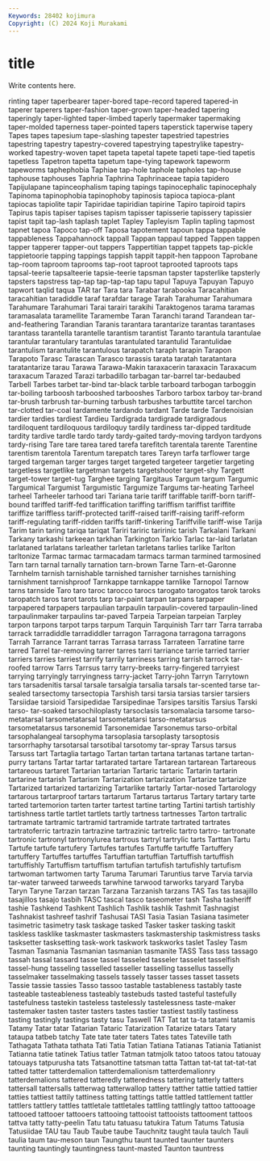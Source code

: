 ```yaml
---
Keywords: 28402 kojimura
Copyright: (C) 2024 Koji Murakami
---
```


# title

Write contents here.



rinting taper
taperbearer taper-bored tape-record tapered tapered-in taperer taperers taper-fashion taper-grown taper-headed
tapering taperingly taper-lighted taper-limbed taperly tapermaker tapermaking taper-molded taperness taper-pointed
tapers taperstick taperwise tapery Tapes tapes tapesium tape-slashing tapester tapestried
tapestries tapestring tapestry tapestry-covered tapestrying tapestrylike tapestry-worked tapestry-woven tapet tapeta
tapetal tapete tapeti tape-tied tapetis tapetless Tapetron tapetta tapetum tape-tying
tapework tapeworm tapeworms taphephobia Taphiae tap-hole taphole tapholes tap-house taphouse
taphouses Taphria Taphrina Taphrinaceae tapia tapidero Tapijulapane tapinceophalism taping tapings
tapinocephalic tapinocephaly Tapinoma tapinophobia tapinophoby tapinosis tapioca tapioca-plant tapiocas tapiolite
tapir Tapiridae tapiridian tapirine Tapiro tapiroid tapirs Tapirus tapis tapiser
tapises tapism tapisser tapisserie tapissery tapissier tapist tapit tap-lash taplash
taplet Tapley Tapleyism Taplin tapling tapmost tapnet tapoa Tapoco tap-off
Taposa tapotement tapoun tappa tappable tappableness Tappahannock tappall Tappan tappaul
tapped Tappen tappen tapper tapperer tapper-out tappers Tappertitian tappet tappets
tap-pickle tappietoorie tapping tappings tappish tappit tappit-hen tappoon Taprobane tap-room
taproom taprooms tap-root taproot taprooted taproots taps tapsal-teerie tapsalteerie tapsie-teerie
tapsman tapster tapsterlike tapsterly tapsters tapstress tap-tap tap-tap-tap tapu tapul
Tapuya Tapuyan Tapuyo tapwort taqlid taqua TAR tar Tara tara
Tarabar tarabooka Taracahitian taracahitian taradiddle taraf tarafdar tarage Tarah Tarahumar
Tarahumara Tarahumare Tarahumari Tarai tarairi tarakihi Taraktogenos tarama taramas taramasalata
taramellite Taramembe Taran Taranchi tarand Tarandean tar-and-feathering Tarandian Taranis tarantara
tarantarize tarantas tarantases tarantass tarantella tarantelle tarantism tarantist Taranto tarantula
tarantulae tarantular tarantulary tarantulas tarantulated tarantulid Tarantulidae tarantulism tarantulite tarantulous
tarapatch taraph tarapin Tarapon Tarapoto Tarasc Tarascan Tarasco tarassis tarata
taratah taratantara taratantarize tarau Tarawa Tarawa-Makin taraxacerin taraxacin Taraxacum taraxacum
Tarazed Tarazi tarbadillo tarbagan tar-barrel tar-bedaubed Tarbell Tarbes tarbet tar-bind
tar-black tarble tarboard tarbogan tarboggin tar-boiling tarboosh tarbooshed tarbooshes Tarboro
tarbox tarboy tar-brand tar-brush tarbrush tar-burning tarbush tarbushes tarbuttite tarcel
tarchon tar-clotted tar-coal tardamente tardando tardant Tarde tarde Tardenoisian tardier
tardies tardiest Tardieu Tardigrada tardigrade tardigradous tardiloquent tardiloquous tardiloquy tardily
tardiness tar-dipped tarditude tardity tardive tardle tardo tardy tardy-gaited tardy-moving
tardyon tardyons tardy-rising Tare tare tarea tared tarefa tarefitch tarentala
tarente Tarentine tarentism tarentola Tarentum tarepatch tares Tareyn tarfa tarflower
targe targed targeman targer targes target targeted targeteer targetier targeting
targetless targetlike targetman targets targetshooter target-shy Targett target-tower target-tug Targhee
targing Targitaus Targum targum Targumic Targumical Targumist Targumistic Targumize Targums
tar-heating Tarheel tarheel Tarheeler tarhood tari Tariana tarie tariff tariffable
tariff-born tariff-bound tariffed tariff-fed tariffication tariffing tariffism tariffist tariffite tariffize
tariffless tariff-protected tariff-raised tariff-raising tariff-reform tariff-regulating tariff-ridden tariffs tariff-tinkering Tariffville
tariff-wise Tarija Tarim tarin taring tariqa tariqat Tariri tariric taririnic
tarish Tarkalani Tarkani Tarkany tarkashi tarkeean tarkhan Tarkington Tarkio Tarlac
tar-laid tarlatan tarlataned tarlatans tarleather tarletan tarletans tarlies tarlike Tarlton
tarltonize Tarmac tarmac tarmacadam tarmacs tarman tarmined tarmosined Tarn tarn
tarnal tarnally tarnation tarn-brown Tarne Tarn-et-Garonne Tarnhelm tarnish tarnishable tarnished
tarnisher tarnishes tarnishing tarnishment tarnishproof Tarnkappe tarnkappe tarnlike Tarnopol Tarnow
tarns tarnside Taro taro taroc tarocco tarocs tarogato tarogatos tarok
taroks taropatch taros tarot tarots tarp tar-paint tarpan tarpans tarpaper
tarpapered tarpapers tarpaulian tarpaulin tarpaulin-covered tarpaulin-lined tarpaulinmaker tarpaulins tar-paved Tarpeia
Tarpeian tarpeian Tarpley tarpon tarpons tarpot tarps tarpum Tarquin Tarquinish
Tarr tarr Tarra tarraba tarrack tarradiddle tarradiddler tarragon Tarragona tarragona
tarragons Tarrah Tarrance Tarrant tarras Tarrasa tarrass Tarrateen Tarratine tarre
tarred Tarrel tar-removing tarrer tarres tarri tarriance tarrie tarried tarrier
tarriers tarries tarriest tarrify tarrily tarriness tarring tarrish tarrock tar-roofed
tarrow Tarrs Tarrsus tarry tarry-breeks tarry-fingered tarryiest tarrying tarryingly tarryingness
tarry-jacket Tarry-john Tarryn Tarrytown tars tarsadenitis tarsal tarsale tarsalgia tarsalia
tarsals tar-scented tarse tar-sealed tarsectomy tarsectopia Tarshish tarsi tarsia tarsias
tarsier tarsiers Tarsiidae tarsioid Tarsipedidae Tarsipedinae Tarsipes tarsitis Tarsius Tarski
tarso- tar-soaked tarsochiloplasty tarsoclasis tarsomalacia tarsome tarso-metatarsal tarsometatarsal tarsometatarsi tarso-metatarsus
tarsometatarsus tarsonemid Tarsonemidae Tarsonemus tarso-orbital tarsophalangeal tarsophyma tarsoplasia tarsoplasty tarsoptosis
tarsorrhaphy tarsotarsal tarsotibal tarsotomy tar-spray Tarsus tarsus Tarsuss tart Tartaglia
tartago Tartan tartan tartana tartanas tartane tartan-purry tartans Tartar tartar
tartarated tartare Tartarean tartarean Tartareous tartareous tartaret Tartarian tartarian Tartaric
tartaric Tartarin tartarin tartarine tartarish Tartarism Tartarization tartarization Tartarize tartarize
Tartarized tartarized tartarizing Tartarlike tartarly Tartar-nosed Tartarology tartarous tartarproof tartars
tartarum Tartarus tartarus Tartary tartary tarte tarted tartemorion tarten tarter
tartest tartine tarting Tartini tartish tartishly tartishness tartle tartlet tartlets
tartly tartness tartnesses Tarton tartralic tartramate tartramic tartramid tartramide tartrate
tartrated tartrates tartratoferric tartrazin tartrazine tartrazinic tartrelic tartro tartro- tartronate
tartronic tartronyl tartronylurea tartrous tartryl tartrylic tarts Tarttan Tartu Tartufe
tartufe tartufery Tartufes tartufes Tartuffe tartuffe Tartuffery tartuffery Tartuffes tartuffes
Tartuffian tartuffian Tartuffish tartuffish tartuffishly Tartuffism tartuffism tartufian tartufish tartufishly
tartufism tartwoman tartwomen tarty Taruma Tarumari Taruntius tarve Tarvia tarvia
tar-water tarweed tarweeds tarwhine tarwood tarworks taryard Taryba Taryn Taryne
Tarzan tarzan Tarzana Tarzanish tarzans TAS Tas tas tasajillo tasajillos
tasajo tasbih TASC tascal tasco taseometer tash Tasha tasheriff tashie
Tashkend Tashkent Tashlich Tashlik tashlik Tashmit Tashnagist Tashnakist tashreef tashrif
Tashusai TASI Tasia Tasian Tasiana tasimeter tasimetric tasimetry task taskage
tasked Tasker tasker tasking taskit taskless tasklike taskmaster taskmasters taskmastership
taskmistress tasks tasksetter tasksetting task-work taskwork taskworks taslet Tasley Tasm
Tasman Tasmania Tasmanian tasmanian tasmanite TASS Tass tass tassago tassah
tassal tassard tasse tassel tasseled tasseler tasselet tasselfish tassel-hung tasseling
tasselled tasseller tasselling tassellus tasselly tasselmaker tasselmaking tassels tassely tasser
tasses tasset tassets Tassie tassie tassies Tasso tassoo tastable tastableness
tastably taste tasteable tasteableness tasteably tastebuds tasted tasteful tastefully tastefulness
tastekin tasteless tastelessly tastelessness taste-maker tastemaker tasten taster tasters tastes
tastier tastiest tastily tastiness tasting tastingly tastings tasty tasu Taswell
TAT Tat tat ta-ta tatami tatamis Tatamy Tatar tatar Tatarian
Tataric Tatarization Tatarize tatars Tatary tataupa tatbeb tatchy Tate tate
tater taters Tates tates Tateville tath Tathagata Tathata tathata Tati
Tatia Tatian Tatiana Tatianas Tatiania Tatianist Tatianna tatie tatinek Tatius
tatler Tatman tatmjolk tatoo tatoos tatou tatouay tatouays tatpurusha tats
Tatsanottine tatsman tatta Tattan tat-tat tat-tat-tat tatted tatter tatterdemalion tatterdemalionism
tatterdemalionry tatterdemalions tattered tatteredly tatteredness tattering tatterly tatters tattersall tattersalls
tatterwag tatterwallop tattery tatther tattie tattied tattier tatties tattiest tattily
tattiness tatting tattings tattle tattled tattlement tattler tattlers tattlery tattles
tattletale tattletales tattling tattlingly tattoo tattooage tattooed tattooer tattooers tattooing
tattooist tattooists tattooment tattoos tattva tatty tatty-peelin Tatu tatu tatuasu
tatukira Tatum Tatums Tatusia Tatusiidae TAU tau Taub Taube taube
Tauchnitz taught taula taulch Tauli taulia taum tau-meson taun Taungthu
taunt taunted taunter taunters taunting tauntingly tauntingness taunt-masted Taunton tauntress
